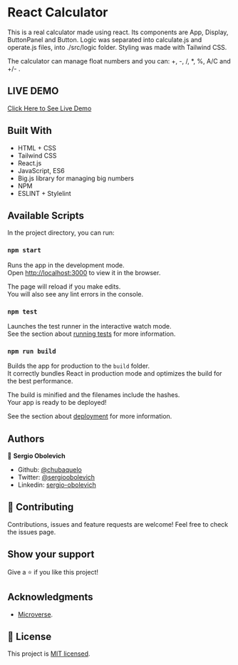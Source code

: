 # React Calculator

This is a real calculator made using react.
Its components are App, Display, ButtonPanel and Button.
Logic was separated into calculate.js and operate.js files, into ./src/logic folder.
Styling was made with Tailwind CSS.

The calculator can manage float numbers and you can: +, -, /, *, %, A/C and +/- .

## LIVE DEMO
[Click Here to See Live Demo](https://react-calculator-sdog.herokuapp.com/)

## Built With

- HTML + CSS
- Tailwind CSS
- React.js
- JavaScript, ES6
- Big.js library for managing big numbers
- NPM
- ESLINT + Stylelint


## Available Scripts

In the project directory, you can run:

### `npm start`

Runs the app in the development mode.\
Open [http://localhost:3000](http://localhost:3000) to view it in the browser.

The page will reload if you make edits.\
You will also see any lint errors in the console.

### `npm test`

Launches the test runner in the interactive watch mode.\
See the section about [running tests](https://facebook.github.io/create-react-app/docs/running-tests) for more information.

### `npm run build`

Builds the app for production to the `build` folder.\
It correctly bundles React in production mode and optimizes the build for the best performance.

The build is minified and the filenames include the hashes.\
Your app is ready to be deployed!

See the section about [deployment](https://facebook.github.io/create-react-app/docs/deployment) for more information.

## Authors

👤 **Sergio Obolevich**

- Github: [@chubaquelo](https://github.com/chubaquelo)
- Twitter: [@sergioobolevich](https://twitter.com/SergioObolevich)
- Linkedin: [sergio-obolevich](https://www.linkedin.com/in/sergio-obolevich/)

## 🤝 Contributing

Contributions, issues and feature requests are welcome!
Feel free to check the issues page.

## Show your support

Give a ⭐️ if you like this project!

## Acknowledgments

- [Microverse](https://www.microverse.org/).

## 📝 License

This project is [MIT licensed](https://github.com/chubaquelo/Vaccinator-Phaser-Game/blob/form/LICENSE).
